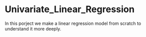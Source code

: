 # Univariate_Linear_Regression

In this porject we make a linear regression model from scratch to understand it more deeply.
